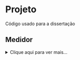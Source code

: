 # Projeto
Código usado para a dissertação

## Medidor
<details>
  <summary>Clique aqui para ver mais...</summary>
  
  # O que é? 
  Um dispositivo

</details>
